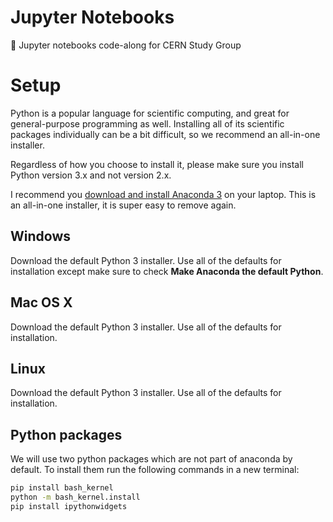 # Jupyter Notebooks
:notebook: Jupyter notebooks code-along for CERN Study Group


# Setup
Python is a popular language for scientific computing, and great for general-purpose programming as well. Installing all of its scientific packages individually can be a bit difficult, so we recommend an all-in-one installer.

Regardless of how you choose to install it, please make sure you install Python version 3.x and not version 2.x.

I recommend you [download and install Anaconda 3](https://store.continuum.io/cshop/anaconda/) on your laptop.
This is an all-in-one installer, it is super easy to remove again.

## Windows
Download the default Python 3 installer. Use all of the defaults for installation except make sure to check **Make Anaconda the default Python**.

## Mac OS X
Download the default Python 3 installer. Use all of the defaults for installation.

## Linux
Download the default Python 3 installer. Use all of the defaults for installation.

## Python packages
We will use two python packages which are not part of anaconda by
default. To install them run the following commands in a new
terminal:
```bash
pip install bash_kernel
python -m bash_kernel.install
pip install ipythonwidgets
```
